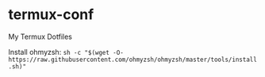 # termux-conf
My Termux Dotfiles


Install ohmyzsh:
`sh -c "$(wget -O- https://raw.githubusercontent.com/ohmyzsh/ohmyzsh/master/tools/install.sh)"`

